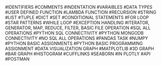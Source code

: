 #IDENTIFIERS
#COMMENTS
#INDENTATION
#VARAIBLES
#DATA TYPES
#USER DEFINED FUNCTION
#LAMBDA FUNCTION 
#RECURSION
#STRING
#LIST
#TUPLE
#DICT
#SET
#CONDITIONAL STATEMENTS
#FOR LOOP
#STAR PATTERNS
#WHILE LOOP
#EXCEPTION HANDLING
#ITERATOR, GENERATOR, MAP, REDUCE, FILTER, BASIC FILE OPERATION
#SQL ALL OPERATIONS
#PYTHON SQL CONNECTIVITY
#PYTHON MONGODB CONNECTIVITY
#NO SQL ALL OPERATIONS
#PANDAS TASK
#NUMPY
#PYTHON BASIC ASSIGNMENTS
#PYTHON BASIC PROGRAMMING ASSIGNMENT
#DATA VISUALIZATION GRAPH
#MATPLOTLIB
#3D GRAPH
#BAR GRAPH
#HISTOGRAM
#CUFFLINKS
#SEABORN
#IN PLOTLY
#API
#POSTMAN


